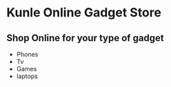 # Kunle Online Gadget Store
## Shop Online for your type of gadget

- Phones
- Tv
- Games
- laptops
